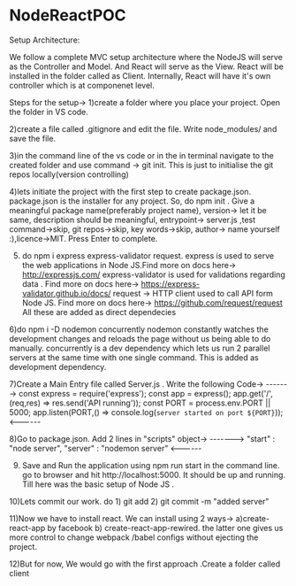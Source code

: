 # NodeReactPOC
Setup Architecture: 

We follow a complete MVC setup architecture where the NodeJS will serve as the Controller and Model.
And React will serve as the View. React will be installed in the folder called as Client. Internally, React will have it's own controller which is at componenet level.

Steps for the setup->
1)create a folder where you place your project. Open the folder in VS code. 

2)create a file called .gitignore and edit the file. Write node_modules/ and save the file. 

3)in the command line of the vs code or in the in terminal navigate to the created folder and use command -> git init. This is just to initialise the git repos locally(version controlling) 

4)lets initiate the project with the first step to create package.json. package.json is the installer for any project. So, do npm init .  Give a meaningful package name(preferably project name), version-> let it be same, description should be meaningful, entrypoint-> server.js ,test command->skip, git repos->skip, key words->skip, author-> name yourself :),licence->MIT. Press Enter to complete. 

5) do npm i express express-validator request. 
         express is used to serve the web applications in Node JS.Find more on docs here-> http://expressjs.com/
         express-validator is used for validations regarding data . Find more on docs here-> https://express-validator.github.io/docs/
         request -> HTTP client used to call API form Node JS. Find more on docs here-> https://github.com/request/request 
         All these are added as direct dependecies 
         
6)do  npm i -D nodemon concurrently
         nodemon constantly watches the development changes  and reloads the page without us being able to do manually.
         concurrently is a dev dependency which lets us run 2 parallel servers at the same time with one single command.
         This is added as development dependency. 
         
7)Create a Main Entry file called Server.js . Write the following Code->
------->
    const express = require('express');
    const app = express();
     app.get('/',(req,res) => res.send('API running'));
    const PORT = process.env.PORT || 5000;
app.listen(PORT,() => console.log(`server started on port ${PORT}`));
<------ 

8)Go to package.json. Add 2 lines in "scripts" object->
------->
"start" : "node server",
"server" : "nodemon server"
<------ 

9) Save and Run the application using npm run start in the command line. go to browser and hit http://localhost:5000. It should be up and running.
Till here was the basic setup of Node JS .  

10)Lets commit our work. do 1) git add  2) git commit -m "added server" 

11)Now we have to install react. We can install using 2 ways-> a)create-react-app by facebook b) create-react-app-rewired. the latter one gives us more control to change webpack /babel configs without ejecting the project. 

12)But for now, We would go with the first approach .Create a folder called client  

